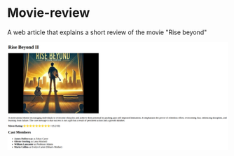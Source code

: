 # Movie-review

A web article that explains a short review of the movie "Rise beyond"

![alt text](<Screenshot from 2025-08-08 08-36-53.png>)